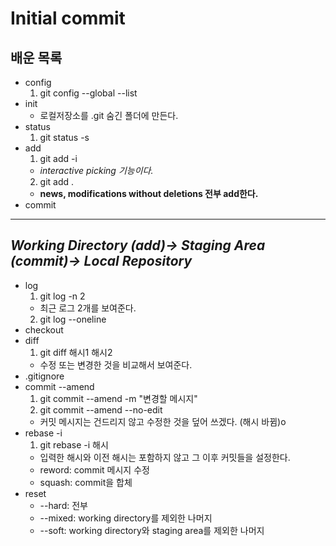 # Initial commit  

## 배운 목록
- config
  1. git config --global --list
- init
  - 로컬저장소를 .git 숨긴 폴더에 만든다.
- status
  1. git status -s
- add
  1. git add -i
  - *interactive picking 기능이다.*
  2. git add .
  - **news, modifications without deletions 전부 add한다.**
- commit  
--------------------------------------------------------------------
***Working Directory (add)→ Staging Area (commit)→ Local Repository***
--------------------------------------------------------------------  
- log
  1. git log -n 2 
  - 최근 로그 2개를 보여준다.
  2. git log --oneline
- checkout
- diff 
  1. git diff 해시1 해시2
  - 수정 또는 변경한 것을 비교해서 보여준다.
- .gitignore
- commit --amend
  1. git commit --amend -m "변경할 메시지"
  2. git commit --amend --no-edit
  - 커밋 메시지는 건드리지 않고 수정한 것을 덮어 쓰겠다. (해시 바뀜)o
- rebase -i
  1. git rebase -i 해시
  - 입력한 해시와 이전 해시는 포함하지 않고 그 이후 커밋들을 설정한다.
  - reword: commit 메시지 수정
  - squash: commit을 합체
- reset
  - --hard: 전부
  - --mixed: working directory를 제외한 나머지
  - --soft: working directory와 staging area를 제외한 나머지
